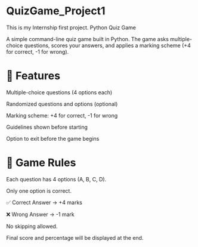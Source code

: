 # QuizGame_Project1
This is my Internship first project. 
Python Quiz Game

A simple command-line quiz game built in Python.
The game asks multiple-choice questions, scores your answers, and applies a marking scheme (+4 for correct, -1 for wrong).

<h1>🚀 Features</h1>

Multiple-choice questions (4 options each)

Randomized questions and options (optional)

Marking scheme: +4 for correct, -1 for wrong

Guidelines shown before starting

Option to exit before the game begins

<h1>📝 Game Rules</h1>

Each question has 4 options (A, B, C, D).

Only one option is correct.

✅ Correct Answer → +4 marks

❌ Wrong Answer → -1 mark

No skipping allowed.

Final score and percentage will be displayed at the end.
